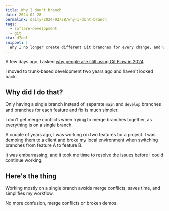 ```yaml
---
title: Why I don't branch
date: 2024-02-28
permalink: daily/2024/02/28/why-i-dont-branch
tags:
  - softare-development
  - git
cta: d7eol
snippet: |
  Why I no longer create different Git branches for every change, and why I switched to trunk-based development.
---
```


A few days ago, I asked [why people are still using Git Flow in 2024][previous].

I moved to trunk-based development two years ago and haven't looked back.

## Why did I do that?

Only having a single branch instead of separate `main` and `develop` branches and branches for each feature and fix is much simpler.

I don't get merge conflicts when trying to merge branches together, as everything is on a single branch.

A couple of years ago, I was working on two features for a project. I was demoing them to a client and broke my local environment when switching branches from feature A to feature B.

It was embarrassing, and it took me time to resolve the issues before I could continue working.

## Here's the thing

Working mostly on a single branch avoids merge conflicts, saves time, and simplifies my workflow.

No more confusion, merge conflicts or broken demos.

[previous]: {{site.url}}/daily/2024/02/25/why-do-people-still-use-git-flow
